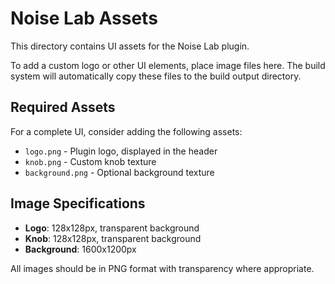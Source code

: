 # Noise Lab Assets

This directory contains UI assets for the Noise Lab plugin.

To add a custom logo or other UI elements, place image files here. The build system will automatically copy these files to the build output directory.

## Required Assets

For a complete UI, consider adding the following assets:

- `logo.png` - Plugin logo, displayed in the header
- `knob.png` - Custom knob texture
- `background.png` - Optional background texture

## Image Specifications

- **Logo**: 128x128px, transparent background
- **Knob**: 128x128px, transparent background
- **Background**: 1600x1200px

All images should be in PNG format with transparency where appropriate.